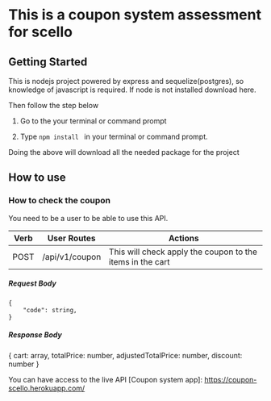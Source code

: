 # This is a coupon system assessment for scello

## Getting Started

This is nodejs project powered by express and sequelize(postgres), so knowledge of javascript is required. If node is not installed download here.

Then follow the step below

1. Go to the your terminal or command prompt

2. Type ```npm install ``` in your terminal or command prompt. 

Doing the above will download all the needed package for the project


## How to use

### How to check the coupon

You need to be a user to be able to use this API.

| Verb | User Routes  | Actions |
| ---- | ------------ | --------- |
| POST | /api/v1/coupon| This will check apply the coupon to the items in the cart|


##### Request Body

    { 
        "code": string,
    }

##### Response Body

{
    cart: array,
    totalPrice: number,
    adjustedTotalPrice: number,
    discount: number
}

You can have access to the live API [Coupon system app]: https://coupon-scello.herokuapp.com/
